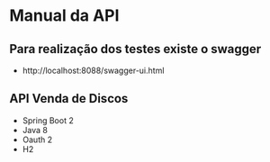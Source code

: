 # Manual da API

## Para realização dos testes existe o swagger

- http://localhost:8088/swagger-ui.html

## API Venda de Discos

- Spring Boot 2
- Java 8
- Oauth 2
- H2
